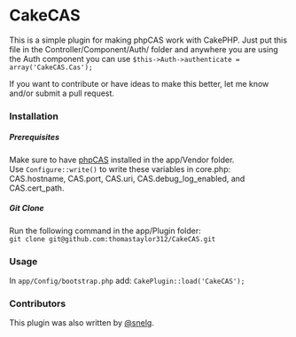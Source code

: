 CakeCAS
=======

This is a simple plugin for making phpCAS work with CakePHP. Just put this file in the Controller/Component/Auth/ folder and anywhere you are using the Auth component you can use ```$this->Auth->authenticate = array('CakeCAS.Cas');```

If you want to contribute or have ideas to make this better, let me know and/or submit a pull request.

### Installation

##### Prerequisites
Make sure to have [phpCAS](https://wiki.jasig.org/display/CASC/phpCAS) installed in the app/Vendor folder.  
Use ```Configure::write()``` to write these variables in core.php: CAS.hostname, CAS.port, CAS.uri, CAS.debug\_log\_enabled, and CAS.cert_path.

##### Git Clone
Run the following command in the app/Plugin folder:  
`git clone git@github.com:thomastaylor312/CakeCAS.git`

### Usage

In `app/Config/bootstrap.php` add: `CakePlugin::load('CakeCAS');`

### Contributors
This plugin was also written by [@snelg](https://github.com/snelg).
